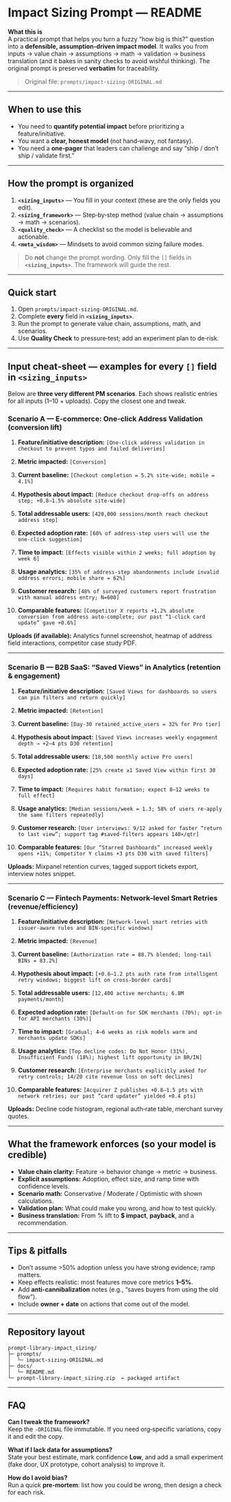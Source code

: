 # Impact Sizing Prompt — README

**What this is**  
A practical prompt that helps you turn a fuzzy “how big is this?” question into a **defensible, assumption‑driven impact model**. It walks you from inputs → value chain → assumptions → math → validation → business translation (and it bakes in sanity checks to avoid wishful thinking). The original prompt is preserved **verbatim** for traceability.

> Original file: `prompts/impact-sizing-ORIGINAL.md`

---

## When to use this
- You need to **quantify potential impact** before prioritizing a feature/initiative.  
- You want a **clear, honest model** (not hand‑wavy, not fantasy).  
- You need a **one‑pager** that leaders can challenge and say “ship / don’t ship / validate first.”

---

## How the prompt is organized
1. **`<sizing_inputs>`** — You fill in your context (these are the only fields you edit).  
2. **`<sizing_framework>`** — Step‑by‑step method (value chain → assumptions → math → scenarios).  
3. **`<quality_check>`** — A checklist so the model is believable and actionable.  
4. **`<meta_wisdom>`** — Mindsets to avoid common sizing failure modes.

> Do **not** change the prompt wording. Only fill the `[]` fields in **`<sizing_inputs>`**. The framework will guide the rest.

---

## Quick start
1) Open `prompts/impact-sizing-ORIGINAL.md`.  
2) Complete **every** field in **`<sizing_inputs>`**.  
3) Run the prompt to generate value chain, assumptions, math, and scenarios.  
4) Use **Quality Check** to pressure‑test; add an experiment plan to de‑risk.

---

## Input cheat‑sheet — examples for **every `[]` field** in `<sizing_inputs>`

Below are **three very different PM scenarios**. Each shows realistic entries for all inputs (1–10 + uploads). Copy the closest one and tweak.

### Scenario A — E‑commerce: One‑click Address Validation (conversion lift)
1. **Feature/initiative description:** `[One‑click address validation in checkout to prevent typos and failed deliveries]`  
2. **Metric impacted:** `[Conversion]`  
3. **Current baseline:** `[Checkout completion = 5.2% site‑wide; mobile = 4.1%]`  
4. **Hypothesis about impact:** `[Reduce checkout drop‑offs on address step; +0.8–1.5% absolute site‑wide]`  

5. **Total addressable users:** `[420,000 sessions/month reach checkout address step]`  
6. **Expected adoption rate:** `[60% of address‑step users will use the one‑click suggestion]`  
7. **Time to impact:** `[Effects visible within 2 weeks; full adoption by week 6]`  

8. **Usage analytics:** `[35% of address‑step abandonments include invalid address errors; mobile share = 62%]`  
9. **Customer research:** `[48% of surveyed customers report frustration with manual address entry; N=600]`  
10. **Comparable features:** `[Competitor X reports +1.2% absolute conversion from address auto‑complete; our past “1‑click card update” gave +0.6%]`  

**Uploads (if available):** Analytics funnel screenshot, heatmap of address field interactions, competitor case study PDF.

---

### Scenario B — B2B SaaS: “Saved Views” in Analytics (retention & engagement)
1. **Feature/initiative description:** `[Saved Views for dashboards so users can pin filters and return quickly]`  
2. **Metric impacted:** `[Retention]`  
3. **Current baseline:** `[Day‑30 retained_active_users = 32% for Pro tier]`  
4. **Hypothesis about impact:** `[Saved Views increases weekly engagement depth → +2–4 pts D30 retention]`  

5. **Total addressable users:** `[18,500 monthly active Pro users]`  
6. **Expected adoption rate:** `[25% create ≥1 Saved View within first 30 days]`  
7. **Time to impact:** `[Requires habit formation; expect 8–12 weeks to full effect]`  

8. **Usage analytics:** `[Median sessions/week = 1.3; 58% of users re‑apply the same filters repeatedly]`  
9. **Customer research:** `[User interviews: 9/12 asked for faster “return to last view”; support tag #saved‑filters appears 140×/qtr]`  
10. **Comparable features:** `[Our “Starred Dashboards” increased weekly opens +11%; Competitor Y claims +3 pts D30 with saved filters]`  

**Uploads:** Mixpanel retention curves, tagged support tickets export, interview notes snippet.

---

### Scenario C — Fintech Payments: Network‑level Smart Retries (revenue/efficiency)
1. **Feature/initiative description:** `[Network‑level smart retries with issuer‑aware rules and BIN‑specific windows]`  
2. **Metric impacted:** `[Revenue]`  
3. **Current baseline:** `[Authorization rate = 88.7% blended; long‑tail BINs = 83.2%]`  
4. **Hypothesis about impact:** `[+0.6–1.2 pts auth rate from intelligent retry windows; biggest lift on cross‑border cards]`  

5. **Total addressable users:** `[12,400 active merchants; 6.8M payments/month]`  
6. **Expected adoption rate:** `[Default‑on for SDK merchants (70%); opt‑in for API merchants (30%)]`  
7. **Time to impact:** `[Gradual; 4–6 weeks as risk models warm and merchants update SDKs]`  

8. **Usage analytics:** `[Top decline codes: Do Not Honor (31%), Insufficient Funds (18%); highest lift opportunity in BR/IN]`  
9. **Customer research:** `[Enterprise merchants explicitly asked for retry controls; 14/20 cite revenue loss on soft declines]`  
10. **Comparable features:** `[Acquirer Z publishes +0.8–1.5 pts with network retries; our past “card updater” yielded +0.4 pts]`  

**Uploads:** Decline code histogram, regional auth‑rate table, merchant survey quotes.

---

## What the framework enforces (so your model is credible)
- **Value chain clarity:** Feature → behavior change → metric → business.  
- **Explicit assumptions:** Adoption, effect size, and ramp time with confidence levels.  
- **Scenario math:** Conservative / Moderate / Optimistic with shown calculations.  
- **Validation plan:** What could make you wrong, and how to test quickly.  
- **Business translation:** From % lift to **$ impact**, **payback**, and a recommendation.

---

## Tips & pitfalls
- Don’t assume >50% adoption unless you have strong evidence; ramp matters.  
- Keep effects realistic: most features move core metrics **1–5%**.  
- Add **anti‑cannibalization** notes (e.g., “saves buyers from using the old flow”).  
- Include **owner + date** on actions that come out of the model.

---

## Repository layout
```
prompt-library-impact_sizing/
├─ prompts/
│  └─ impact-sizing-ORIGINAL.md
├─ docs/
│  └─ README.md
└─ prompt-library-impact_sizing.zip  ← packaged artifact
```

---

## FAQ
**Can I tweak the framework?**  
Keep the `-ORIGINAL` file immutable. If you need org‑specific variations, copy it and edit the copy.

**What if I lack data for assumptions?**  
State your best estimate, mark confidence **Low**, and add a small experiment (fake door, UX prototype, cohort analysis) to improve it.

**How do I avoid bias?**  
Run a quick **pre‑mortem**: list how you could be wrong, then design a check for each risk.

